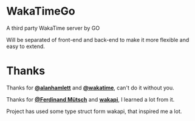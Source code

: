# WakaTimeGo
A third party WakaTime server by GO

Will be separated of front-end and back-end to make it more flexible and easy to extend.

# Thanks

Thanks for **[@alanhamlett](https://github.com/alanhamlett)** and **[@wakatime](https://github.com/wakatime)**, can't do it without you.

Thanks for **[@Ferdinand Mütsch](https://github.com/muety)** and **[wakapi](https://github.com/muety/wakapi)**, I learned a lot from it.

Project has used some type struct form wakapi, that inspired me a lot.
